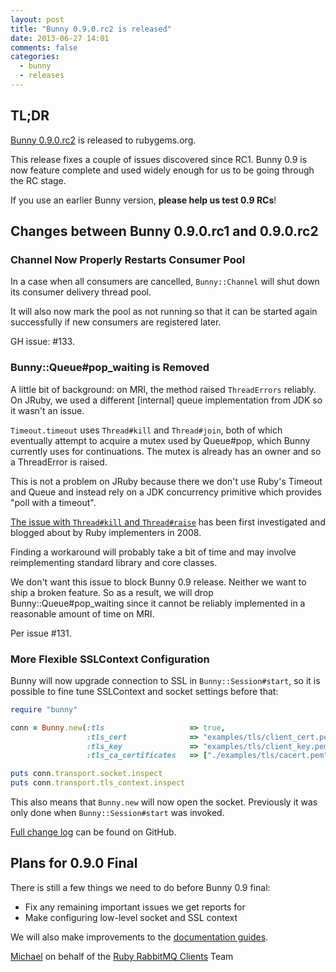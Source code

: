 ```yaml
---
layout: post
title: "Bunny 0.9.0.rc2 is released"
date: 2013-06-27 14:01
comments: false
categories:
  - bunny
  - releases
---
```


## TL;DR

[Bunny 0.9.0.rc2](https://rubygems.org/gems/bunny/versions/0.9.0.rc2) is released to rubygems.org.

This release fixes a couple of issues discovered since RC1. Bunny 0.9 is now feature
complete and used widely enough for us to be going through the RC stage.

If you use an earlier Bunny version, **please help us test 0.9 RCs**!


## Changes between Bunny 0.9.0.rc1 and 0.9.0.rc2

### Channel Now Properly Restarts Consumer Pool

In a case when all consumers are cancelled, `Bunny::Channel`
will shut down its consumer delivery thread pool.

It will also now mark the pool as not running so that it can be
started again successfully if new consumers are registered later.

GH issue: #133.


### Bunny::Queue#pop_waiting is Removed

A little bit of background: on MRI, the method raised `ThreadErrors`
reliably. On JRuby, we used a different [internal] queue implementation
from JDK so it wasn't an issue.

`Timeout.timeout` uses `Thread#kill` and `Thread#join`, both of which
eventually attempt to acquire a mutex used by Queue#pop, which Bunny
currently uses for continuations. The mutex is already has an owner
and so a ThreadError is raised.

This is not a problem on JRuby because there we don't use Ruby's
Timeout and Queue and instead rely on a JDK concurrency primitive
which provides "poll with a timeout".

[The issue with `Thread#kill` and `Thread#raise`](http://blog.headius.com/2008/02/ruby-threadraise-threadkill-timeoutrb.html)
has been first investigated and blogged about by Ruby implementers
in 2008.

Finding a workaround will probably take a bit of time and may involve
reimplementing standard library and core classes.

We don't want this issue to block Bunny 0.9 release. Neither we want
to ship a broken feature.  So as a result, we will drop
Bunny::Queue#pop_waiting since it cannot be reliably implemented in a
reasonable amount of time on MRI.

Per issue #131.


### More Flexible SSLContext Configuration

Bunny will now upgrade connection to SSL in `Bunny::Session#start`,
so it is possible to fine tune SSLContext and socket settings
before that:

``` ruby
require "bunny"

conn = Bunny.new(:tls                   => true,
                 :tls_cert              => "examples/tls/client_cert.pem",
                 :tls_key               => "examples/tls/client_key.pem",
                 :tls_ca_certificates   => ["./examples/tls/cacert.pem"])

puts conn.transport.socket.inspect
puts conn.transport.tls_context.inspect
```

This also means that `Bunny.new` will now open the socket. Previously
it was only done when `Bunny::Session#start` was invoked.



[Full change log](https://github.com/ruby-amqp/bunny/blob/master/ChangeLog.md) can be found on GitHub.




## Plans for 0.9.0 Final

There is still a few things we need to do before Bunny 0.9 final:

 * Fix any remaining important issues we get reports for
 * Make configuring low-level socket and SSL context

We will also make improvements to the [documentation guides](http://rubybunny.info).


[Michael](http://twitter.com/michaelklishin) on behalf of the [Ruby RabbitMQ Clients](http://github.com/ruby-amqp) Team
